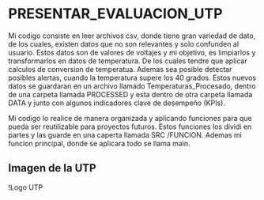 # PRESENTAR_EVALUACION_UTP

Mi codigo consiste en leer archivos csv, donde tiene gran variedad de dato, de los cuales, existen datos que no son relevantes y solo confunden al usuario.  Estos datos son de valores de voltajes y mi objetivo, es limpiarlos y transformarlos en datos de temperatura. De los cuales tendre que aplicar calculos de conversion de temperatua. Ademas sea posible detectar posibles alertas, cuando la temperatura supere los 40 grados. Estos nuevos datos se guardaran en un archivo llamado Temperaturas_Procesado, dentro de una carpeta llamada PROCESSED y esta dentro de otra carpeta llamada DATA y  junto con algunos indicadores clave de desempeño (KPIs).

Mi codigo lo realice de manera organizada y aplicando funciones para que pueda ser reutilizable para proyectos futuros. Estos funciones los dividi en partes y las guarde en una caperta llamada SRC /FUNCION. Ademas mi funcion principal, donde se aplicara todo se llama main. 


## Imagen de la UTP

!Logo UTP
